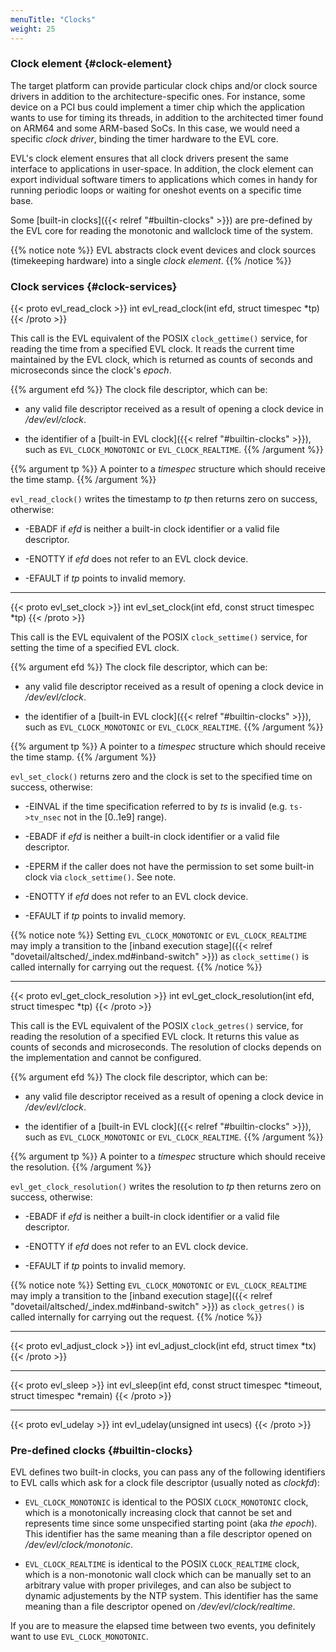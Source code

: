 ```yaml
---
menuTitle: "Clocks"
weight: 25
---
```


### Clock element {#clock-element}

The target platform can provide particular clock chips and/or clock
source drivers in addition to the architecture-specific ones. For
instance, some device on a PCI bus could implement a timer chip which
the application wants to use for timing its threads, in addition to
the architected timer found on ARM64 and some ARM-based SoCs. In this
case, we would need a specific _clock driver_, binding the timer
hardware to the EVL core.

EVL's clock element ensures that all clock drivers present the same
interface to applications in user-space. In addition, the clock
element can export individual software timers to applications which
comes in handy for running periodic loops or waiting for oneshot
events on a specific time base.

Some [built-in clocks]({{< relref "#builtin-clocks" >}}) are
pre-defined by the EVL core for reading the monotonic and wallclock
time of the system.
  
{{% notice note %}}
EVL abstracts clock event devices and clock sources
(timekeeping hardware) into a single _clock element_.
{{% /notice %}}

### Clock services {#clock-services}

{{< proto evl_read_clock >}}
int evl_read_clock(int efd, struct timespec *tp)
{{< /proto >}}

This call is the EVL equivalent of the POSIX `clock_gettime()`
service, for reading the time from a specified EVL clock.  It reads
the current time maintained by the EVL clock, which is returned as
counts of seconds and microseconds since the clock's _epoch_.

{{% argument efd %}}
The clock file descriptor, which can be:

- any valid file descriptor received as a result of opening a clock
  device in _/dev/evl/clock_.

- the identifier of a [built-in EVL clock]({{< relref
  "#builtin-clocks" >}}), such as `EVL_CLOCK_MONOTONIC` or
  `EVL_CLOCK_REALTIME`.
{{% /argument %}}

{{% argument tp %}}
A pointer to a _timespec_ structure which should receive the time
stamp.
{{% /argument %}}

`evl_read_clock()` writes the timestamp to _tp_ then returns zero on
success, otherwise:

- -EBADF if _efd_ is neither a built-in clock identifier or a valid
   file descriptor.

- -ENOTTY if _efd_ does not refer to an EVL clock device.

- -EFAULT if _tp_ points to invalid memory.

---

{{< proto evl_set_clock >}}
int evl_set_clock(int efd, const struct timespec *tp)
{{< /proto >}}

This call is the EVL equivalent of the POSIX `clock_settime()`
service, for setting the time of a specified EVL clock.

{{% argument efd %}}
The clock file descriptor, which can be:

- any valid file descriptor received as a result of opening a clock
  device in _/dev/evl/clock_.

- the identifier of a [built-in EVL clock]({{< relref
  "#builtin-clocks" >}}), such as `EVL_CLOCK_MONOTONIC` or
  `EVL_CLOCK_REALTIME`.
{{% /argument %}}

{{% argument tp %}}
A pointer to a _timespec_ structure which should receive the time
stamp.
{{% /argument %}}

`evl_set_clock()` returns zero and the clock is set to the specified
time on success, otherwise:

- -EINVAL if the time specification referred to by _ts_ is invalid
   (e.g. `ts->tv_nsec` not in the [0..1e9] range).

- -EBADF if _efd_ is neither a built-in clock identifier or a valid
   file descriptor.

- -EPERM if the caller does not have the permission to set some
   built-in clock via `clock_settime()`. See note.

- -ENOTTY if _efd_ does not refer to an EVL clock device.

- -EFAULT if _tp_ points to invalid memory.

{{% notice note %}}
Setting `EVL_CLOCK_MONOTONIC` or `EVL_CLOCK_REALTIME` may imply a
transition to the [inband execution stage]({{< relref
"dovetail/altsched/_index.md#inband-switch" >}}) as `clock_settime()`
is called internally for carrying out the request.
{{% /notice %}}

---

{{< proto evl_get_clock_resolution >}}
int evl_get_clock_resolution(int efd, struct timespec *tp)
{{< /proto >}}

This call is the EVL equivalent of the POSIX `clock_getres()`
service, for reading the resolution of a specified EVL clock.  It
returns this value as counts of seconds and microseconds. The
resolution of clocks depends on the implementation and cannot be
configured.

{{% argument efd %}}
The clock file descriptor, which can be:

- any valid file descriptor received as a result of opening a clock
  device in _/dev/evl/clock_.

- the identifier of a [built-in EVL clock]({{< relref
  "#builtin-clocks" >}}), such as `EVL_CLOCK_MONOTONIC` or
  `EVL_CLOCK_REALTIME`.
{{% /argument %}}

{{% argument tp %}}
A pointer to a _timespec_ structure which should receive the resolution.
{{% /argument %}}

`evl_get_clock_resolution()` writes the resolution to _tp_ then
returns zero on success, otherwise:

- -EBADF if _efd_ is neither a built-in clock identifier or a valid
   file descriptor.

- -ENOTTY if _efd_ does not refer to an EVL clock device.

- -EFAULT if _tp_ points to invalid memory.

{{% notice note %}}
Setting `EVL_CLOCK_MONOTONIC` or `EVL_CLOCK_REALTIME` may imply a
transition to the [inband execution stage]({{< relref
"dovetail/altsched/_index.md#inband-switch" >}}) as `clock_getres()`
is called internally for carrying out the request.
{{% /notice %}}

---

{{< proto evl_adjust_clock >}}
int evl_adjust_clock(int efd, struct timex *tx)
{{< /proto >}}

---

{{< proto evl_sleep >}}
int evl_sleep(int efd, const struct timespec *timeout, struct timespec *remain)
{{< /proto >}}

---

{{< proto evl_udelay >}}
int evl_udelay(unsigned int usecs)
{{< /proto >}}

### Pre-defined clocks {#builtin-clocks}

EVL defines two built-in clocks, you can pass any of the following
identifiers to EVL calls which ask for a clock file descriptor
(usually noted as _clockfd_):

- `EVL_CLOCK_MONOTONIC` is identical to the POSIX `CLOCK_MONOTONIC`
  clock, which is a monotonically increasing clock that cannot be set
  and represents time since some unspecified starting point (aka _the
  epoch_). This identifier has the same meaning than a file descriptor
  opened on _/dev/evl/clock/monotonic_.

- `EVL_CLOCK_REALTIME` is identical to the POSIX `CLOCK_REALTIME`
  clock, which is a non-monotonic wall clock which can be manually set
  to an arbitrary value with proper privileges, and can also be
  subject to dynamic adjustements by the NTP system. This identifier
  has the same meaning than a file descriptor opened on
  _/dev/evl/clock/realtime_.

If you are to measure the elapsed time between two events, you
definitely want to use `EVL_CLOCK_MONOTONIC`.
